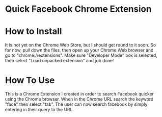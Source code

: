 # Quick Facebook Chrome Extension

# How to Install
It is not yet on the Chrome Web Store, but I should get round to it soon. So for now, pull down the files, then open up your Chrome Web browser and go to  "chrome://extensions".  Make sure "Developer Mode" box is selected, then select "Load unpacked extension" and job done!  

# How To Use
This is a Chrome Extension I created in order to search Facebook quicker using the Chrome browser.  When in the Chrome URL  search the keyword "face" then select "tab". The user can now search facebook by simply entering in their query to the URL.



